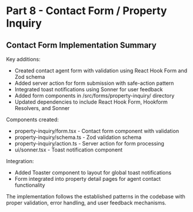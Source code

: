 # Part 8 - Contact Form / Property Inquiry

## Contact Form Implementation Summary

Key additions:

- Created contact agent form with validation using React Hook Form and Zod
  schema
- Added server action for form submission with safe-action pattern
- Integrated toast notifications using Sonner for user feedback
- Added form components in /src/forms/property-inquiry/ directory
- Updated dependencies to include React Hook Form, Hookform Resolvers, and
  Sonner

Components created:

- property-inquiry/form.tsx - Contact form component with validation
- property-inquiry/schema.ts - Zod validation schema
- property-inquiry/action.ts - Server action for form processing
- ui/sonner.tsx - Toast notification component

Integration:

- Added Toaster component to layout for global toast notifications
- Form integrated into property detail pages for agent contact functionality

The implementation follows the established patterns in the codebase with proper
validation, error handling, and user feedback mechanisms.
